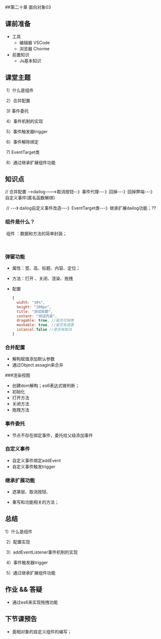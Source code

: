 ##第二十章 面向对象03



## 课前准备

- 工具
  - 编辑器 VSCode
  - 浏览器 Chorme
- 前置知识
  - Js基本知识

## 课堂主题

​    1）什么是组件

​	2）合并配置

​	3)   事件委托

​	4）事件机制的实现

​	5）事件触发器trigger

​	6）事件解除绑定

​	7)  EventTarget类

​	8）通过继承扩展组件功能

## 知识点

// 合并配置  -->dailog--->取消按钮--》事件代理---》回掉---》回掉弊端---》自定义事件(匿名函数解绑)

​    // ---》 dailog自定义事件改造---》EventTarget类---》继承扩展dailog功能；??

### 组件是什么？

​	 组件 ：数据和方法的简单封装；

​	

### 弹窗功能

- 属性：宽、高、标题、内容、定位；
- 方法：打开 、关闭、渲染、拖拽

- 配置

  ```js
  {
  	width: "30%",
  	height: "200px",
  	title: "测试标题",
  	content: "测试内容",
  	dragable: true, //是否可拖拽
  	maskable: true, //是否有遮罩
  	isCancel:false //是否有取消
  }
  ```

  

### 合并配置

- 解构赋值添加默认参数
- 通过Object.assagin来合并

###渲染视图

- 创建dom解构；es6表达式做判断；
- 初始化
- 打开方法
- 关闭方法
- 拖拽方法

### 事件委托

- 节点不存在绑定事件，委托给父级添加事件

### 自定义事件

- 自定义事件绑定addEvent
- 自定义事件触发trigger



### 继承扩展功能

- 遮罩层、取消按钮、

- 重写和功能相关的方法；



## 总结

1）什么是组件

​	2）配置实现

​	3）addEventListener事件机制的实现

​	4）事件触发器trigger

​	5）通过继承扩展组件功能



## 作业 && 答疑

- 通过es6来实现拖拽功能

## 下节课预告

-  面相对象的自定义组件的编写；





